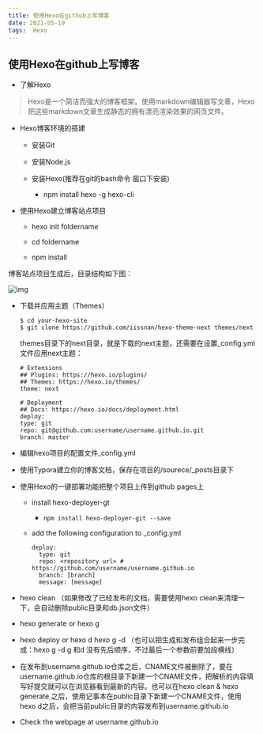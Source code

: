 ```yaml
---
title: 使用Hexo在github上写博客
date: 2021-05-19
tags:  Hexo
---
```


## 使用Hexo在github上写博客

* 了解Hexo

> Hexo是一个简洁而强大的博客框架。使用markdown编辑器写文章，Hexo把这些markdown文章生成静态的拥有漂亮渲染效果的网页文件。

* Hexo博客环境的搭建

  * 安装Git

  * 安装Node.js

  * 安装Hexo(推荐在git的bash命令 窗口下安装)

    * npm install hexo  -g hexo-cli

      

* 使用Hexo建立博客站点项目

  * hexo init   foldername

  * cd   foldername

  * npm install

    

 博客站点项目生成后，目录结构如下图：

![img](https://www.xianshansky.top/img/hexo/configfile.jpg)

* 下载并应用主题（Themes）

  ```
  $ cd your-hexo-site
  $ git clone https://github.com/iissnan/hexo-theme-next themes/next
  ```

  themes目录下的next目录，就是下载的next主题，还需要在设置_config.yml文件应用next主题：

  ```
  # Extensions
  ## Plugins: https://hexo.io/plugins/
  ## Themes: https://hexo.io/themes/
  theme: next
  
  # Deployment
  ## Docs: https://hexo.io/docs/deployment.html
  deploy:
  type: git
  repo: git@github.com:username/username.github.io.git
  branch: master
  ```

  

* 编辑hexo项目的配置文件_config.yml

* 使用Typora建立你的博客文档，保存在项目的/sourece/_posts目录下

* 使用Hexo的一键部署功能把整个项目上传到github pages上

  * install hexo-deployer-gt

    * ```
      npm install hexo-deployer-git --save
      ```

  * add the following configuration to _config.yml

    ```
    deploy:
      type: git
      repo: <repository url> # https://github.com/username/username.github.io
      branch: [branch]
      message: [message]
    ```
  
* hexo clean  （如果修改了已经发布的文档，需要使用hexo clean来清理一下，会自动删除public目录和db.json文件） 
  
* hexo generate   or hexo g 
  
*  hexo deploy     or hexo d      hexo g -d   （也可以把生成和发布组合起来一步完成：hexo g -d   g  和d  没有先后顺序，不过最后一个参数前要加段横线）
  
*  在发布到username.github.io仓库之后，CNAME文件被删除了，要在username.github.io仓库的根目录下新建一个CNAME文件，把解析的内容填写好提交就可以在浏览器看到最新的内容。也可以在hexo  clean & hexo generate 之后，使用记事本在public目录下新建一个CNAME文件，使用hexo d之后，会把当前public目录的内容发布到username.github.io
  
* Check the webpage at username.github.io

​       